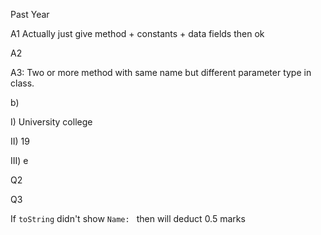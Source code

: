 Past Year

A1 Actually just give method + constants + data fields then ok

A2

A3: Two or more method with same name but different parameter type in class.

b) 

I) University college

II) 19

III) e



Q2

Q3

If `toString` didn't show `Name: ` then will deduct 0.5 marks
